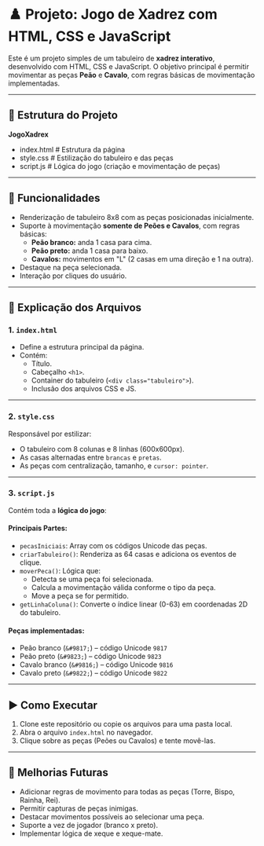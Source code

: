 # ♟️ Projeto: Jogo de Xadrez com HTML, CSS e JavaScript

Este é um projeto simples de um tabuleiro de **xadrez interativo**, desenvolvido com HTML, CSS e JavaScript. O objetivo principal é permitir movimentar as peças **Peão** e **Cavalo**, com regras básicas de movimentação implementadas.

---

## 📁 Estrutura do Projeto

**JogoXadrex**
- index.html        # Estrutura da página
- style.css         # Estilização do tabuleiro e das peças
- script.js         # Lógica do jogo (criação e movimentação de peças)

---

## 🔧 Funcionalidades

- Renderização de tabuleiro 8x8 com as peças posicionadas inicialmente.
- Suporte à movimentação **somente de Peões e Cavalos**, com regras básicas:
  - **Peão branco:** anda 1 casa para cima.
  - **Peão preto:** anda 1 casa para baixo.
  - **Cavalos:** movimentos em "L" (2 casas em uma direção e 1 na outra).
- Destaque na peça selecionada.
- Interação por cliques do usuário.

---

## 🧱 Explicação dos Arquivos

### 1. `index.html`

- Define a estrutura principal da página.
- Contém:
  - Título.
  - Cabeçalho `<h1>`.
  - Container do tabuleiro (`<div class="tabuleiro">`).
  - Inclusão dos arquivos CSS e JS.

---

### 2. `style.css`

Responsável por estilizar:

- O tabuleiro com 8 colunas e 8 linhas (600x600px).
- As casas alternadas entre `brancas` e `pretas`.
- As peças com centralização, tamanho, e `cursor: pointer`.

---

### 3. `script.js`

Contém toda a **lógica do jogo**:

#### Principais Partes:
- `pecasIniciais`: Array com os códigos Unicode das peças.
- `criarTabuleiro()`: Renderiza as 64 casas e adiciona os eventos de clique.
- `moverPeca()`: Lógica que:
  - Detecta se uma peça foi selecionada.
  - Calcula a movimentação válida conforme o tipo da peça.
  - Move a peça se for permitido.
- `getLinhaColuna()`: Converte o índice linear (0-63) em coordenadas 2D do tabuleiro.

#### Peças implementadas:
- Peão branco (`&#9817;`) – código Unicode `9817`
- Peão preto (`&#9823;`) – código Unicode `9823`
- Cavalo branco (`&#9816;`) – código Unicode `9816`
- Cavalo preto (`&#9822;`) – código Unicode `9822`

---

## ▶️ Como Executar

1. Clone este repositório ou copie os arquivos para uma pasta local.
2. Abra o arquivo `index.html` no navegador.
3. Clique sobre as peças (Peões ou Cavalos) e tente movê-las.

---

## 📌 Melhorias Futuras

- Adicionar regras de movimento para todas as peças (Torre, Bispo, Rainha, Rei).
- Permitir capturas de peças inimigas.
- Destacar movimentos possíveis ao selecionar uma peça.
- Suporte a vez de jogador (branco x preto).
- Implementar lógica de xeque e xeque-mate.
